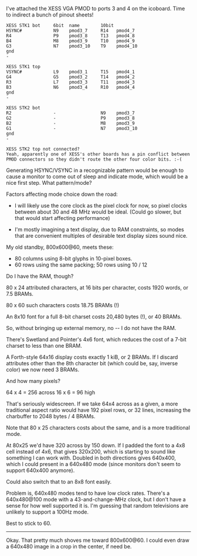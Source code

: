 I've attached the XESS VGA PMOD to ports 3 and 4 on the icoboard. Time to
indirect a bunch of pinout sheets!


    XESS STK1 bot     6bit  name        10bit
    HSYNC#            N9    pmod3_7     R14   pmod4_7
    R4                P9    pmod3_8     T13   pmod4_8
    B4                M8    pmod3_9     T10   pmod4_9
    G3                N7    pmod3_10    T9    pmod4_10
    gnd
    -
    
    XESS STK1 top
    VSYNC#            L9    pmod3_1     T15   pmod4_1
    G4                G5    pmod3_2     T14   pmod4_2
    R3                L7    pmod3_3     T11   pmod4_3
    B3                N6    pmod3_4     R10   pmod4_4
    gnd
    -
    
    XESS STK2 bot
    R2                -                 N9    pmod3_7
    G2                -                 P9    pmod3_8
    B2                -                 M8    pmod3_9
    G1                -                 N7    pmod3_10
    gnd
    -

    XESS STK2 top not connected?
    Yeah, apparently one of XESS's other boards has a pin conflict between
    PMOD connectors so they didn't route the other four color bits. :-(


Generating HSYNC/VSYNC in a recognizable pattern would be enough to cause a
monitor to come out of sleep and indicate mode, which would be a nice first
step. What pattern/mode?

Factors affecting mode choice down the road:
- I will likely use the core clock as the pixel clock for now, so pixel clocks
  between about 30 and 48 MHz would be ideal. (Could go slower, but that would
  start affecting performance)

- I'm mostly imagining a text display, due to RAM constraints, so modes that are
  convenient multiples of desirable text display sizes sound nice.

My old standby, 800x600@60, meets these:
- 80 columns using 8-bit glyphs in 10-pixel boxes.
- 60 rows using the same packing; 50 rows using 10 / 12

Do I have the RAM, though?

80 x 24 attributed characters, at 16 bits per character, costs 1920 words, or
7.5 BRAMs.

80 x 60 such characters costs 18.75 BRAMs (!)

An 8x10 font for a full 8-bit charset costs 20,480 bytes (!), or 40 BRAMs.


So, without bringing up external memory, no -- I do not have the RAM.


There's Swetland and Pointer's 4x6 font, which reduces the cost of a 7-bit
charset to less than one BRAM.

A Forth-style 64x16 display costs exactly 1 kiB, or 2 BRAMs. If I discard
attributes other than the 8th character bit (which could be, say, inverse color)
we now need 3 BRAMs.

And how many pixels?

64 x 4 = 256 across
16 x 6 = 96 high

That's seriously widescreen. If we take 64x4 across as a given, a more
traditional aspect ratio would have 192 pixel rows, or 32 lines, increasing the
charbuffer to 2048 bytes / 4 BRAMs.

Note that 80 x 25 characters costs about the same, and is a more traditional
mode.

At 80x25 we'd have 320 across by 150 down. If I padded the font to a 4x8 cell
instead of 4x6, that gives 320x200, which is starting to sound like something I
can work with. Doubled in both directions gives 640x400, which I could present
in a 640x480 mode (since monitors don't seem to support 640x400 anymore).

Could also switch that to an 8x8 font easily.

Problem is, 640x480 modes tend to have low clock rates. There's a 640x480@100
mode with a 43-and-change-MHz clock, but I don't have a sense for how well
supported it is. I'm guessing that random televisions are unlikely to support a
100Hz mode.

Best to stick to 60.

-------

Okay. That pretty much shoves me toward 800x600@60. I could even draw a 640x480
image in a crop in the center, if need be.

